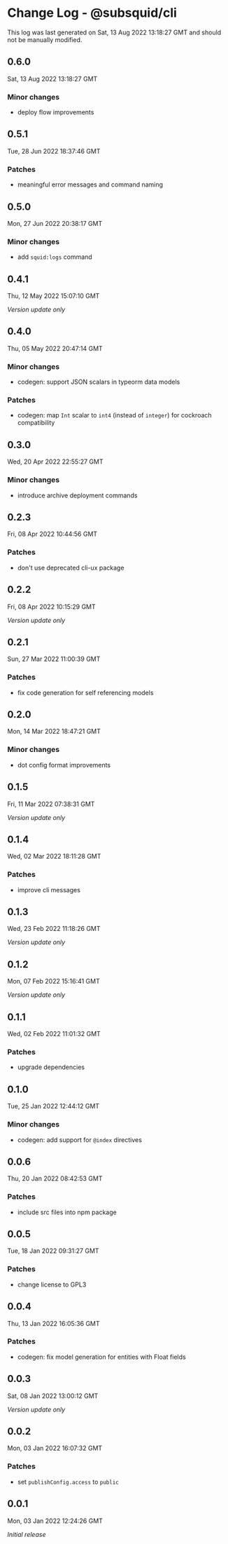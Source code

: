 # Change Log - @subsquid/cli

This log was last generated on Sat, 13 Aug 2022 13:18:27 GMT and should not be manually modified.

## 0.6.0
Sat, 13 Aug 2022 13:18:27 GMT

### Minor changes

- deploy flow improvements

## 0.5.1
Tue, 28 Jun 2022 18:37:46 GMT

### Patches

- meaningful error messages and command naming

## 0.5.0
Mon, 27 Jun 2022 20:38:17 GMT

### Minor changes

- add `squid:logs` command

## 0.4.1
Thu, 12 May 2022 15:07:10 GMT

_Version update only_

## 0.4.0
Thu, 05 May 2022 20:47:14 GMT

### Minor changes

- codegen: support JSON scalars in typeorm data models

### Patches

- codegen: map `Int` scalar to `int4` (instead of `integer`) for cockroach compatibility

## 0.3.0
Wed, 20 Apr 2022 22:55:27 GMT

### Minor changes

- introduce archive deployment commands

## 0.2.3
Fri, 08 Apr 2022 10:44:56 GMT

### Patches

- don't use deprecated cli-ux package

## 0.2.2
Fri, 08 Apr 2022 10:15:29 GMT

_Version update only_

## 0.2.1
Sun, 27 Mar 2022 11:00:39 GMT

### Patches

- fix code generation for self referencing models

## 0.2.0
Mon, 14 Mar 2022 18:47:21 GMT

### Minor changes

- dot config format improvements

## 0.1.5
Fri, 11 Mar 2022 07:38:31 GMT

_Version update only_

## 0.1.4
Wed, 02 Mar 2022 18:11:28 GMT

### Patches

- improve cli messages

## 0.1.3
Wed, 23 Feb 2022 11:18:26 GMT

_Version update only_

## 0.1.2
Mon, 07 Feb 2022 15:16:41 GMT

_Version update only_

## 0.1.1
Wed, 02 Feb 2022 11:01:32 GMT

### Patches

- upgrade dependencies

## 0.1.0
Tue, 25 Jan 2022 12:44:12 GMT

### Minor changes

- codegen: add support for `@index` directives

## 0.0.6
Thu, 20 Jan 2022 08:42:53 GMT

### Patches

- include src files into npm package

## 0.0.5
Tue, 18 Jan 2022 09:31:27 GMT

### Patches

- change license to GPL3

## 0.0.4
Thu, 13 Jan 2022 16:05:36 GMT

### Patches

- codegen: fix model generation for entities with Float fields

## 0.0.3
Sat, 08 Jan 2022 13:00:12 GMT

_Version update only_

## 0.0.2
Mon, 03 Jan 2022 16:07:32 GMT

### Patches

- set `publishConfig.access` to `public`

## 0.0.1
Mon, 03 Jan 2022 12:24:26 GMT

_Initial release_

